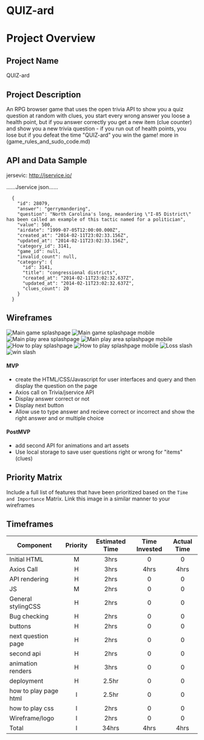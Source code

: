 # QUIZ-ard

# Project Overview

## Project Name

QUIZ-ard

## Project Description

An RPG browser game that uses the open trivia API to show you a quiz question at random with clues, you start every wrong answer you loose a health point, but if you answer correctly you get a new item (clue counter) and show you a new trivia question - if you run out of health points, you lose but if you defeat the time "QUIZ-ard" you win the game!
more in (game_rules_and_sudo_code.md)
## API and Data Sample

jersevic: http://jservice.io/

......Jservice json......

```
  {
    "id": 28079,
    "answer": "gerrymandering",
    "question": "North Carolina's long, meandering \"I-85 District\" has been called an example of this tactic named for a politician",
    "value": 500,
    "airdate": "1999-07-05T12:00:00.000Z",
    "created_at": "2014-02-11T23:02:33.156Z",
    "updated_at": "2014-02-11T23:02:33.156Z",
    "category_id": 3141,
    "game_id": null,
    "invalid_count": null,
    "category": {
      "id": 3141,
      "title": "congressional districts",
      "created_at": "2014-02-11T23:02:32.637Z",
      "updated_at": "2014-02-11T23:02:32.637Z",
      "clues_count": 20
    }
  }
```



## Wireframes

![Main game splashpage](assets/main_page_dekstop.png)
![Main game splashpage mobile](assets/main_page_mobile.png)
![Main play area splashpage](assets/play_area_desktop.png)
![Main play area splashpage mobile](assets/play_area_mobile.png)
![How to play splashpage](assets/how_to_play_desktop.png)
![How to play splashpage mobile](assets/How_to_play_mobile.png)
![Loss slash](assets/loss_promt.png)
![win slash](assets/win_promt.png)




#### MVP

- create the HTML/CSS/Javascript for user interfaces and query and then display the question on the page
- Axios call on Trivia/jservice API
- Display answer correct or not
- Display next button
- Allow use to type answer and recieve correct or incorrect and show the right answer and or multiple choice

#### PostMVP

- add second API for animations and art assets
- Use local storage to save user questions right or wrong for "items"(clues)

## Priority Matrix

Include a full list of features that have been prioritized based on the `Time and Importance` Matrix. Link this image in a similar manner to your wireframes

## Timeframes

| Component             | Priority | Estimated Time | Time Invested | Actual Time |
| --------------------- | :------: | :------------: | :-----------: | :---------: |
| Initial HTML          |    M     |      3hrs      |       0       |      0      |
| Axios Call            |    H     |      3hrs      |     4hrs      |    4hrs     |
| API rendering         |    H     |      2hrs      |       0       |      0      |
| JS                    |    M     |      2hrs      |       0       |      0      |
| General stylingCSS    |    H     |      2hrs      |       0       |      0      |
| Bug checking          |    H     |      2hrs      |       0       |      0      |
| buttons               |    H     |      2hrs      |       0       |      0      |
| next question page    |    H     |      2hrs      |       0       |      0      |
| second api            |    H     |      2hrs      |       0       |      0      |
| animation renders     |    H     |      3hrs      |       0       |      0      |
| deployment            |    H     |     2.5hr      |       0       |      0      |
| how to play page html |    l     |     2.5hr      |       0       |      0      |
| how to play css       |    l     |      2hrs      |       0       |      0      |
| Wireframe/logo        |    l     |      2hrs      |       0       |      0      |
| Total                 |    l     |     34hrs      |     4hrs      |    4hrs     |
